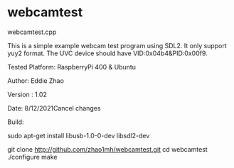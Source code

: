 # webcamtest

webcamtest.cpp

This is a simple example webcam test program using SDL2. It only support yuy2 format. The UVC device should have VID:0x04b4&PID:0x00f9.

Tested Platform: RaspberryPi 400 & Ubuntu

Author: Eddie Zhao

Version : 1.02

Date: 8/12/2021Cancel changes

Build:

sudo apt-get install libusb-1.0-0-dev libsdl2-dev

git clone http://github.com/zhao1mh/webcamtest.git
cd webcamtest
./configure
make
